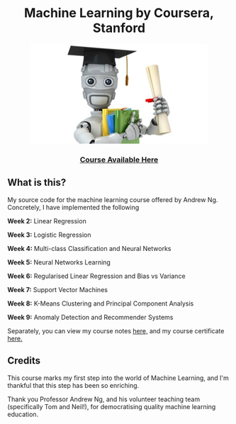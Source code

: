 <h1 align="center"> Machine Learning by Coursera, Stanford </h1>

<div align="center">
  <img src="machine-learning-icon.jpeg" width="400"/>
  <h3>
      <a href="https://www.coursera.org/learn/machine-learning/">Course Available Here</a>
  </h3>
</div>


## What is this?

My source code for the machine learning course offered by Andrew Ng. Concretely, I have implemented the following

**Week 2:** Linear Regression

**Week 3:** Logistic Regression

**Week 4:** Multi-class Classification and Neural Networks

**Week 5:** Neural Networks Learning

**Week 6:** Regularised Linear Regression and Bias vs Variance

**Week 7:** Support Vector Machines

**Week 8:** K-Means Clustering and Principal Component Analysis

**Week 9:** Anomaly Detection and Recommender Systems

Separately, you can view my course notes [here,](https://larrylawl.github.io/notes/coursera-ml-notes.html) and my course certificate [here.](https://www.coursera.org/account/accomplishments/certificate/LH2G2LB4GT2A)

## Credits
This course marks my first step into the world of Machine Learning, and I'm thankful that this step has been so enriching. 

Thank you Professor Andrew Ng, and his volunteer teaching team (specifically Tom and Neil!), for democratising quality machine learning education.
